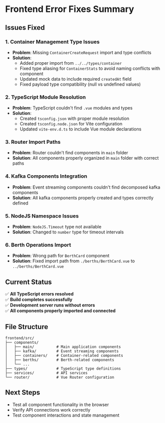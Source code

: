 # Frontend Error Fixes Summary

## Issues Fixed

### 1. **Container Management Type Issues**
- **Problem**: Missing `ContainerCreateRequest` import and type conflicts
- **Solution**: 
  - Added proper import from `../../types/container`
  - Fixed type aliasing for `ContainerStats` to avoid naming conflicts with component
  - Updated mock data to include required `createdAt` field
  - Fixed payload type compatibility (null vs undefined values)

### 2. **TypeScript Module Resolution**
- **Problem**: TypeScript couldn't find `.vue` modules and types
- **Solution**:
  - Created `tsconfig.json` with proper module resolution
  - Created `tsconfig.node.json` for Vite configuration
  - Updated `vite-env.d.ts` to include Vue module declarations

### 3. **Router Import Paths**
- **Problem**: Router couldn't find components in `main` folder
- **Solution**: All components properly organized in `main` folder with correct paths

### 4. **Kafka Components Integration**
- **Problem**: Event streaming components couldn't find decomposed kafka components
- **Solution**: All kafka components properly created and types correctly defined

### 5. **NodeJS Namespace Issues**
- **Problem**: `NodeJS.Timeout` type not available
- **Solution**: Changed to `number` type for timeout intervals

### 6. **Berth Operations Import**
- **Problem**: Wrong path for `BerthCard` component
- **Solution**: Fixed import path from `./berths/BerthCard.vue` to `../berths/BerthCard.vue`

## Current Status

✅ **All TypeScript errors resolved**  
✅ **Build completes successfully**  
✅ **Development server runs without errors**  
✅ **All components properly imported and connected**  

## File Structure
```
frontend/src/
├── components/
│   ├── main/          # Main application components
│   ├── kafka/         # Event streaming components
│   ├── containers/    # Container-related components
│   ├── berths/        # Berth-related components
│   └── ...
├── types/             # TypeScript type definitions
├── services/          # API services
└── router/            # Vue Router configuration
```

## Next Steps
- Test all component functionality in the browser
- Verify API connections work correctly
- Test component interactions and state management